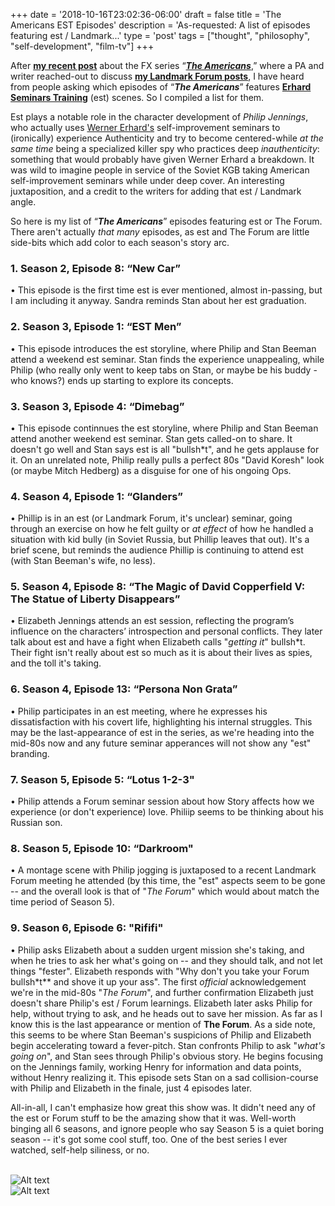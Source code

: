 +++
date = '2018-10-16T23:02:36-06:00'
draft = false
title = 'The Americans EST Episodes'
description = 'As-requested: A list of episodes featuring est / Landmark...'
type = 'post'
tags = ["thought", "philosophy", "self-development", "film-tv"]
+++

After [**my recent post**](https://julianwest.me/Blog/the-americans-and-landmark/) about the FX series “[***The Americans***](https://en.wikipedia.org/wiki/The_Americans),” where a PA and writer reached-out to discuss [**my Landmark Forum posts**](https://julianwest.me/Blog/a-funny-thing-happened-after-the-forum-part-1/), I have heard from people asking which episodes of “***The Americans***” features [**Erhard Seminars Training**](https://en.wikipedia.org/wiki/Erhard_Seminars_Training) (est) scenes. So I compiled a list for them.  <br />

Est plays a notable role in the character development of *Philip Jennings*, who actually uses [Werner Erhard's](https://en.wikipedia.org/wiki/Werner_Erhard) self-improvement seminars to (ironically) experience Authenticity and try to become centered-while *at the same time* being a specialized killer spy who practices deep *inauthenticity*: something that would probably have given Werner Erhard a breakdown.  It was wild to imagine people in service of the Soviet KGB taking American self-improvement seminars while under deep cover. An interesting juxtaposition, and a credit to the writers for adding that est / Landmark angle. <br /> 

So here is my list of “***The Americans***” episodes featuring est or The Forum.  There aren't actually *that many* episodes, as est and The Forum are little side-bits which add color to each season's story arc.  

### 1. Season 2, Episode 8: “New Car”
•	This episode is the first time est is ever mentioned, almost in-passing, but I am including it anyway.  Sandra reminds Stan about her est graduation.  <br />

### 2. Season 3, Episode 1: “EST Men”
•	This episode introduces the est storyline, where Philip and Stan Beeman attend a weekend est seminar. Stan finds the experience unappealing, while Philip (who really only went to keep tabs on Stan, or maybe be his buddy - who knows?) ends up starting to explore its concepts.  <br />

### 3. Season 3, Episode 4: “Dimebag”
•	This episode continnues the est storyline, where Philip and Stan Beeman attend another weekend est seminar. Stan gets called-on to share.  It doesn't go well and Stan says est is all "bullsh*t", and he gets applause for it.  On an unrelated note, Philip really pulls a perfect 80s "David Koresh" look (or maybe Mitch Hedberg) as a disguise for one of his ongoing Ops.   <br />

### 4. Season 4, Episode 1: “Glanders”
•	Phillip is in an est (or Landmark Forum, it's unclear) seminar, going through an exercise on how he felt guilty or *at effect* of how he handled a situation with kid bully (in Soviet Russia, but Phillip leaves that out).  It's a brief scene, but reminds the audience Phillip is continuing to attend est (with Stan Beeman's wife, no less).  <br />

### 5. Season 4, Episode 8: “The Magic of David Copperfield V: The Statue of Liberty Disappears”
•	Elizabeth Jennings attends an est session, reflecting the program’s influence on the characters’ introspection and personal conflicts.  They later talk about est and have a fight when Elizabeth calls "*getting it*" bullsh*t.  Their fight isn't really about est so much as it is about their lives as spies, and the toll it's taking.   <br />

### 6. Season 4, Episode 13: “Persona Non Grata”
•	Philip participates in an est meeting, where he expresses his dissatisfaction with his covert life, highlighting his internal struggles.  This may be the last-appearance of est in the series, as we're heading into the mid-80s now and any future seminar apperances will not show any "est" branding.  <br />

### 7. Season 5, Episode 5: “Lotus 1-2-3"
•	Philip attends a Forum seminar session about how Story affects how we experience (or don't experience) love.  Philiip seems to be thinking about his Russian son.   <br />

### 8. Season 5, Episode 10: “Darkroom"
•	A montage scene with Philip jogging is juxtaposed to a recent Landmark Forum meeting he attended (by this time, the "est" aspects seem to be gone -- and the overall look is that of "*The Forum*" which would about match the time period of Season 5).   <br />

### 9. Season 6, Episode 6: "Rififi"
•	Philip asks Elizabeth about a sudden urgent mission she's taking, and when he tries to ask her what's going on -- and they should talk, and not let things "fester".  Elizabeth responds with "Why don't you take your Forum bullsh*t** and shove it up your ass". The first *official* acknowledgement we're in the mid-80s "*The Forum*", and further confirmation Elizabeth just doesn't share Philip's est / Forum learnings.  Elizabeth later asks Philip for help, without trying to ask, and he heads out to save her mission.  As far as I know this is the last appearance or mention of **The Forum**.  As a side note, this seems to be where Stan Beeman's suspicions of Philip and Elizabeth begin accelerating toward a fever-pitch.  Stan confronts Philip to ask "*what's going on*", and Stan sees through Philip's obvious story.  He begins focusing on the Jennings family, working Henry for information and data points, without Henry realizing it.  This episode sets Stan on a sad collision-course with Philip and Elizabeth in the finale, just 4 episodes later. <br />

All-in-all, I can't emphasize how great this show was.  It didn't need any of the est or Forum stuff to be the amazing show that it was.  Well-worth binging all 6 seasons, and ignore people who say Season 5 is a quiet boring season -- it's got some cool stuff, too.   One of the best series I ever watched, self-help siliness, or no. <br /> <br />

<img src="https://julianwest.me/Blog/posts/images/The_Americans_EST.jpeg" alt="Alt text"> <br /> <img src="https://julianwest.me/Blog/posts/images/the-americans-forum.jpeg" alt="Alt text">